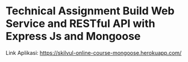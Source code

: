 
# Technical Assignment Build Web Service and RESTful API with Express Js and Mongoose

Link Aplikasi:
https://skilvul-online-course-mongoose.herokuapp.com/

